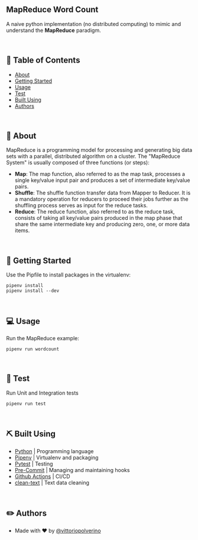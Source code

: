 ## MapReduce Word Count
A naive python implementation (no distributed computing) to mimic and understand the **MapReduce** paradigm.

<br />

## 📜 Table of Contents

- [About](#about)
- [Getting Started](#getting_started)
- [Usage](#usage)
- [Test](#test)
- [Built Using](#built_using)
- [Authors](#authors)

<br />

## 🧐 About <a name = "about"></a>
MapReduce is a programming model for processing and generating big data sets with a parallel, distributed algorithm on a cluster.
The "MapReduce System" is usually composed of three functions (or steps):
- **Map**: The map function, also referred to as the map task, processes a single key/value input pair and produces a set of intermediate key/value pairs.
- **Shuffle**: The shuffle function transfer data from Mapper to Reducer. It is a mandatory operation for reducers to proceed their jobs further as the shuffling process serves as input for the reduce tasks.
- **Reduce**: The reduce function, also referred to as the reduce task, consists of taking all key/value pairs produced in the map phase that share the same intermediate key and producing zero, one, or more data items.

<br />

## 🏁 Getting Started <a name = "getting_started"></a>

Use the Pipfile to install packages in the virtualenv:

```
pipenv install
pipenv install --dev
```

<br />

## 💻 Usage <a name="usage"></a>
Run the MapReduce example:
```
pipenv run wordcount
```

<br />

## 🐛 Test <a name = "test"></a>
Run Unit and Integration tests
```
pipenv run test
```

<br />

## ⛏️ Built Using <a name = "built_using"></a>
- [Python](https://www.python.org/) | Programming language
- [Pipenv](https://pipenv.pypa.io/en/latest/) | Virtualenv and  packaging
- [Pytest](https://docs.pytest.org/en/7.1.x/) | Testing
- [Pre-Commit]() | Managing and maintaining hooks
- [Github Actions](https://github.com/features/actions) | CI/CD
- [clean-text](https://github.com/jfilter/clean-text) | Text data cleaning

<br />

## ✏️ Authors <a name = "authors"></a>
- Made with ❤️  by [@vittoriopolverino](https://github.com/vittoriopolverino)
️ 